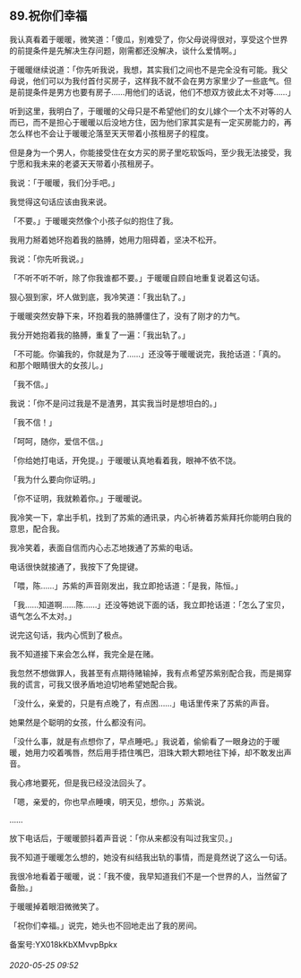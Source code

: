 ## 89.祝你们幸福
我认真看着于暖暖，微笑道：「傻瓜，别难受了，你父母说得很对，享受这个世界的前提条件是先解决生存问题，刚需都还没解决，谈什么爱情啊。」


于暖暖继续说道：「你先听我说，我想，其实我们之间也不是完全没有可能。我父母说，他们可以为我付首付买房子，这样我不就不会在男方家里少了一些底气。但是前提条件是男方也要有房子……用他们的话说，他们不想双方彼此太不对等……」


听到这里，我明白了，于暖暖的父母只是不希望他们的女儿嫁个一个太不对等的人而已，而不是担心于暖暖以后没地方住，因为他们家其实是有一定买房能力的，再怎么样也不会让于暖暖沦落至天天带着小孩租房子的程度。


但是身为一个男人，你能接受住在女方买的房子里吃软饭吗，至少我无法接受，我宁愿和我未来的老婆天天带着小孩租房子。


我说：「于暖暖，我们分手吧。」


我觉得这句话应该由我来说。


「不要。」于暖暖突然像个小孩子似的抱住了我。


我用力掰着她环抱着我的胳膊，她用力阻碍着，坚决不松开。


我说：「你先听我说。」


「不听不听不听，除了你我谁都不要。」于暖暖自顾自地重复说着这句话。


狠心狠到家，坏人做到底，我冷笑道：「我出轨了。」


于暖暖突然安静下来，环抱着我的胳膊僵住了，没有了刚才的力气。


我分开她抱着我的胳膊，重复了一遍：「我出轨了。」


「不可能。你骗我的，你就是为了……」还没等于暖暖说完，我抢话道：「真的。和那个眼睛很大的女孩儿。」


「我不信。」


我说：「你不是问过我是不是渣男，其实我当时是想坦白的。」


「我不信！」


「呵呵，随你，爱信不信。」


「你给她打电话，开免提。」于暖暖认真地看着我，眼神不依不饶。


「我为什么要向你证明。」


「你不证明，我就赖着你。」于暖暖说。


我冷笑一下，拿出手机，找到了苏紫的通讯录，内心祈祷着苏紫拜托你能明白我的意思，配合我。


我冷笑着，表面自信而内心忐忑地拨通了苏紫的电话。


电话很快就接通了，我按下了免提键。


「喂，陈……」苏紫的声音刚发出，我立即抢话道：「是我，陈恒。」


「我……知道啊……陈……」还没等她说下面的话，我立即抢话道：「怎么了宝贝，语气怎么不太对。」


说完这句话，我内心慌到了极点。


我不知道接下来会怎么样，我完全是在赌。


我忽然不想做罪人，我甚至有点期待赌输掉，我有点希望苏紫别配合我，而是揭穿我的谎言，可我又很矛盾地迫切地希望她配合我。


「没什么，亲爱的，只是有点晚了，有点困……」电话里传来了苏紫的声音。


她果然是个聪明的女孩，什么都没有问。


「没什么事，就是有点想你了，早点睡吧。」我说着，偷偷看了一眼身边的于暖暖，她用力咬着嘴唇，然后用手捂住嘴巴，泪珠大颗大颗地往下掉，却不敢发出声音。


我心疼地要死，但是我已经没法回头了。


「嗯，亲爱的，你也早点睡噢，明天见，想你。」苏紫说。


……


放下电话后，于暖暖颤抖着声音说：「你从来都没有叫过我宝贝。」


我不知道于暖暖怎么想的，她没有纠结我出轨的事情，而是竟然说了这么一句话。


我很冷地看着于暖暖，说：「我不傻，我早知道我们不是一个世界的人，当然留了备胎。」


于暖暖掉着眼泪微微笑了。


「祝你们幸福。」说完，她头也不回地走出了我的房间。


备案号:YX018kKbXMvvpBpkx


###### 2020-05-25 09:52
